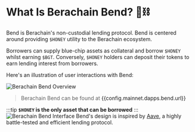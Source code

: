 <script setup>
  import config from '@berachain/config/constants.json';
</script>

# What Is Berachain Bend? 🐻⛓️

Bend is Berachain's non-custodial lending protocol. Bend is centered around providing `$HONEY` utility to the Berachain ecosystem.

Borrowers can supply blue-chip assets as collateral and borrow `$HONEY` whilst earning `$BGT`. Conversely, `$HONEY` holders can deposit their tokens to earn lending interest from borrowers.

Here's an illustration of user interactions with Bend:

![Berachain Bend Overview](/assets/bend-overview.png)

> Berachain Bend can be found at <a :href="config.mainnet.dapps.bend.url">{{config.mainnet.dapps.bend.url}}</a>

:::tip
<b>`$HONEY` is the only asset that can be borrowed</b>
:::
![Berachain Bend Interface](/assets/bend_main.png)
Bend's design is inspired by [Aave](https://app.aave.com/), a highly battle-tested and efficient lending protocol.
